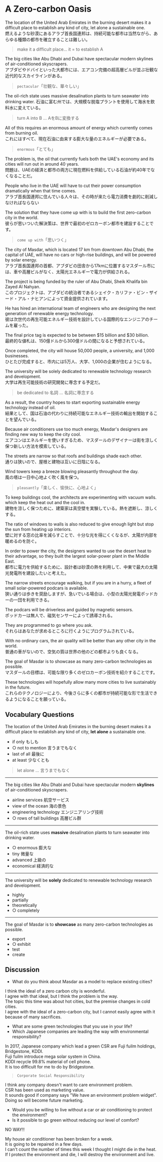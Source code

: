 # A Zero-carbon Oasis

The location of the United Arab Emirates in the burning desert makes it a difficult place to establish any kind of city, let alone a sustainable one.  
燃えるような砂漠にあるアラブ首長国連邦は、持続可能な都市は当然ながら、あらゆる種類の都市を確立することは難しい。

> make it a difficult place... it = to establish A

The big cities like Abu Dhabi and Dubai have spectacular modern skylines of air-conditioned skyscrapers.  
アブダビやドバイといった大都市には、エアコン完備の超高層ビルが並ぶ壮観な近代的なスカイラインがある。

> `pectacular`「壮観な、華々しい」

The oil-rich state uses massive desalination plants to turn seawater into drinking water.
石油に富む州では、大規模な脱塩プラントを使用して海水を飲料水に変えている。

> turn A into B ... AをBに変換する

All of this requires an enormous amount of energy which currently comes from burning oil.  
これにはすべて、現在石油に由来する膨大な量のエネルギーが必要である。

> `enormous`「とても」

The problem is, the oil that currently fuels both the UAE's economy and its cities will run out in around 40 years.  
問題は、UAEの経済と都市の両方に現在燃料を供給している石油が約40年でなくなることだ。

People who live in the UAE will have to cut their power consumption dramatically when that time comes.  
アラブ首長国連邦に住んでいる人々は、その時が来たら電力消費を劇的に削減しなければならない

The solution that they have come up with is to build the first zero-carbon city in the world.  
彼らが思いついた解決策は、世界で最初のゼロカーボン都市を建設することです。

> `come up with`「思いつく」

The city of Masdar, which is located 17 km from downtown Abu Dhabi, the capital of UAE, will have no cars or high-rise buildings, and will be powered by solar energy.  
アラブ首長国連邦の首都、アブダビの田舎から17kmに位置するマスダール市には、車や高層ビルがなく、太陽光エネルギーで電力が供給される。

The project is being funded by the ruler of Abu Dhabi, Sheik Khalifa bin Zayed Al Nahyan.  
このプロジェクトは、アブダビの統治者であるシェイク・カリファ・ビン・ザイード・アル・ナヒアンによって資金提供されています。

He has hired an international team of engineers who are designing the next generation of renewable energy technology.  
彼は次世代の再生可能エネルギー技術を設計している国際的なエンジニアのチームを雇った。

The final price tag is expected to be between $15 billion and $30 billion.  
最終的な値札は、150億ドルから300億ドルの間になると予想されている。

Once completed, the city will house 50,000 people, a university, and 1,000 businesses.  
ひとたび完成すると、市内には5万人、大学、1,000の企業が住むようになる。

The university will be solely dedicated to renewable technology research and development.  
大学は再生可能技術の研究開発に専念する予定だ。

> be dedicated to 名詞 ... 名詞に専念する

As a result, the country hopes to start exporting sustainable energy technology instead of oil.  
結果として、国は石油の代わりに持続可能なエネルギー技術の輸出を開始することを望んでいる。

Because air conditioners use too much energy, Masdar's designers are finding new way to keep the city cool.  
エアコンはエネルギーを使いすぎるため、マスダールのデザイナーは街を涼しく保つ新しい方法を模索している。

The streets are narrow so that roofs and buildings shade each other.  
通りは狭いので、屋根と建物は互いに日陰になる。

Wind towers keep a breeze blowing pleasantly throughout the day.  
風の塔は一日中心地よく吹く風を保つ。

> `pleasantly`「楽しく、愉快に、心地よく」

To keep buildings cool, the architects are experimenting with vacuum walls. which keep the heat out and the cool in.  
建物を涼しく保つために、建築家は真空壁を実験している。熱を遮断し、涼しくする。

The ratio of windows to walls is also reduced to give enough light but stop the sun from heating up interiors.  
壁に対する窓の比率を減らすことで、十分な光を得にくくなるが、太陽が内部を暖めるのを防ぐ。

In order to power the city, the designers wanted to use the desert heat to their advantage, so they built the largest solar-power plant in the Middle East.  
都市に電力を供給するために、設計者は砂漠の熱を利用して、中東で最大の太陽光発電所を建設したいと考えた。

The narrow streets encourage walking, but if you are in a hurry, a fleet of small solar-powered podcars is available.  
狭い通りは歩きを奨励しますが、急いでいる場合は、小型の太陽光発電ポッドカーの一団を利用できる。

The podcars will be driverless and guided by magnetic sensors.  
ポッドカーは無人で、磁気センサーによって誘導される。

They are programmed to go where you ask.  
それらはあなたが求めるところに行くようにプログラムされている。

With no ordinary cars, the air quality will be better than any other city in the world.  
普通の車がないので、空気の質は世界の他のどの都市よりも良くなる。

The goal of Masdar is to showcase as many zero-carbon technologies as possible.  
マスダールの目標は、可能な限り多くのゼロカーボン技術を紹介することです。

These technologies will hopefully allow many more cities to live sustainably in the future.  
これらのテクノロジーにより、今後さらに多くの都市が持続可能な形で生活できるようになることを願っている。

## Vocabulary Questions

The location of the United Arab Emirates in the burning desert makes it a difficult place to establish any kind of city, __let alone__ a sustainable one.  

- if only もしも
- ○ not to mention 言うまでもなく
- last of all 最後に
- at least 少なくとも

> let alone ... 言うまでもなく

---

The big cities like Abu Dhabi and Dubai have spectacular modern __skylines__ of air-conditioned skyscrapers.  

- airline services 航空サービス
- view of the ocean 海の景色
- engineering technology エンジニアリング技術
- ○ rows of tall buildings 高層ビル群

---

The oil-rich state uses __massive__ desalination plants to turn seawater into drinking water.

- ○ enormous 膨大な
- tiny 微量な
- advanced 上級の
- economical 経済的な

---

The university will be __solely__ dedicated to renewable technology research and development.  

- highly
- partially
- theoretically
- ○ completely

---

The goal of Masdar is to __showcase__ as many zero-carbon technologies as possible.  

- export
- ○ exhibit
- test
- create

## Discussion

- What do you think about Masdar as a model to replace existing cities?

I think the ideal of a zero carbon city is wonderful.  
I agree with that ideal, but I think the problem is the way.  
The topic this time was about hot cities, but the premise changes in cold cities.  
I agree with the ideal of a zero-carbon city, but I cannot easily agree with it because of many sacrifices.  

- What are some green technologies that you use in your life?
- Which Japanese companies are leading the way with environmental responsibility?

In 2017, Japanese company which lead a green CSR are Fuji fuilm holdings, Bridgestone, KDDI.  
Fuji fuilm introduce mega solar system in China.  
KDDI recycle 99.8% material of cell phone.  
It is too difficult for me to do by Bridgestone.  

> `Corporate Social Responsibility`

I think any company doesn't want to care environment problem.  
CSR has been used as marketing value.  
It sounds good if company says "We have an environment problem widget".  
Doing so will become future marketing.  

- Would you be willing to live without a car or air conditioning to protect the environment?
- Is it possible to go green without reducing our level of comfort?

NO WAY!!

My house air conditioner has been broken for a week.  
It is going to be repaired in a few days.  
I can't count the number of times this week I thought I might die in the heat.  
If I protect the environment and die, I will destroy the environment and live.  
